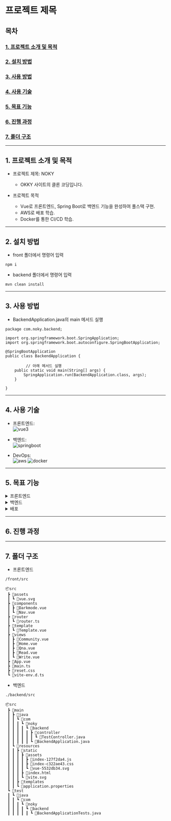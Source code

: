 # 프로젝트 제목
## 목차

### [1. 프로젝트 소개 및 목적](#1-프로젝트-소개-및-목적)
### [2. 설치 방법](#2-설치-방법)  
### [3. 사용 방법](#3-사용-방법)  
### [4. 사용 기술](#4-사용-기술)
### [5. 목표 기능](#5-목표-기능)  
### [6. 진행 과정](#6-진행-과정)
### [7. 폴더 구조](#7-폴더-구조)

---

## 1. 프로젝트 소개 및 목적
- 프로젝트 제목: NOKY
  - OKKY 사이트의 클론 코딩입니다.
  
- 프로젝트 목적
  - Vue로 프론트엔드, Spring Boot로 백엔드 기능을 완성하여 풀스택 구현.
  - AWS로 배포 학습.
  - Docker를 통한 CI/CD 학습.

---

## 2. 설치 방법
- front 폴더에서 명령어 입력

```
npm i
```

- backend 폴더에서 명령어 입력
```
mvn clean install
```

---

## 3. 사용 방법
- BackendApplication.java의 main 메서드 실행

```
package com.noky.backend;

import org.springframework.boot.SpringApplication;
import org.springframework.boot.autoconfigure.SpringBootApplication;

@SpringBootApplication
public class BackendApplication {

         // 아래 메서드 실행
	public static void main(String[] args) {
		SpringApplication.run(BackendApplication.class, args);
	}

}
```

---

## 4. 사용 기술
- 프론트엔드:  
![vue3](https://github.com/ka0824/noky_vue_spring/assets/79782594/f6091e62-4bf3-4b0a-af0e-898cbce6d6cd)

- 백엔드:  
![springboot](https://github.com/ka0824/noky_vue_spring/assets/79782594/c5f5f777-ab60-42a7-856e-03acc3c4d877)

- DevOps:  
![aws](https://github.com/ka0824/noky_vue_spring/assets/79782594/8e272f34-f907-44b2-b674-d07046dd1c81)
![docker](https://github.com/ka0824/noky_vue_spring/assets/79782594/7b957e9e-22b2-47c3-9772-dd3f77963810)

---

## 5. 목표 기능

<details>
<summary>프론트엔드</summary>
<div markdown="1">

안녕

</div>
</details>

<details>
<summary>백엔드</summary>
<div markdown="1">

안녕

</div>
</details>

<details>
<summary>배포</summary>
<div markdown="1">

안녕

</div>
</details>

---

## 6. 진행 과정

---

## 7. 폴더 구조
- 프론트엔드

```
/front/src

📦src
 ┣ 📂assets
 ┃ ┗ 📜vue.svg
 ┣ 📂components
 ┃ ┣ 📜Darkmode.vue
 ┃ ┗ 📜Nav.vue
 ┣ 📂router
 ┃ ┗ 📜router.ts
 ┣ 📂template
 ┃ ┗ 📜Template.vue
 ┣ 📂views
 ┃ ┣ 📜Community.vue
 ┃ ┣ 📜Home.vue
 ┃ ┣ 📜Qna.vue
 ┃ ┣ 📜Read.vue
 ┃ ┗ 📜Write.vue
 ┣ 📜App.vue
 ┣ 📜main.ts
 ┣ 📜reset.css
 ┗ 📜vite-env.d.ts

```

- 백엔드
```
./backend/src

📦src
 ┣ 📂main
 ┃ ┣ 📂java
 ┃ ┃ ┗ 📂com
 ┃ ┃ ┃ ┗ 📂noky
 ┃ ┃ ┃ ┃ ┗ 📂backend
 ┃ ┃ ┃ ┃ ┃ ┣ 📂controller
 ┃ ┃ ┃ ┃ ┃ ┃ ┗ 📜TestController.java
 ┃ ┃ ┃ ┃ ┃ ┗ 📜BackendApplication.java
 ┃ ┗ 📂resources
 ┃ ┃ ┣ 📂static
 ┃ ┃ ┃ ┣ 📂assets
 ┃ ┃ ┃ ┃ ┣ 📜index-127f2da4.js
 ┃ ┃ ┃ ┃ ┣ 📜index-c322ae43.css
 ┃ ┃ ┃ ┃ ┗ 📜vue-5532db34.svg
 ┃ ┃ ┃ ┣ 📜index.html
 ┃ ┃ ┃ ┗ 📜vite.svg
 ┃ ┃ ┣ 📂templates
 ┃ ┃ ┗ 📜application.properties
 ┗ 📂test
 ┃ ┗ 📂java
 ┃ ┃ ┗ 📂com
 ┃ ┃ ┃ ┗ 📂noky
 ┃ ┃ ┃ ┃ ┗ 📂backend
 ┃ ┃ ┃ ┃ ┃ ┗ 📜BackendApplicationTests.java
```

